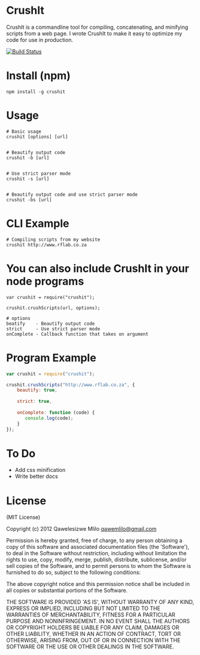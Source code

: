 # CrushIt

CrushIt is a commandline tool for compiling, concatenating, and minifying scripts from a web page. I wrote CrushIt to make it easy to optimize my code for use in production. 

[![Build Status](https://travis-ci.org/qawemlilo/crushit.png)](https://travis-ci.org/qawemlilo/crushit)


# Install (npm)
```
npm install -g crushit
```

# Usage
```
# Basic usage
crushit [options] [url]


# Beautify output code 
crushit -b [url]


# Use strict parser mode 
crushit -s [url]


# Beautify output code and use strict parser mode
crushit -bs [url]
```

# CLI Example
```
# Compiling scripts from my website
crushit http://www.rflab.co.za
```

# You can also include CrushIt in your node programs
```
var crushit = require("crushit");

crushit.crushScripts(url, options);

# options
beatify    - Beautify output code
strict     - Use strict parser mode
onComplete - Callback function that takes on argument
```


# Program Example
```javascript
var crushit = require("crushit");

crushit.crushScripts("http://www.rflab.co.za", {
    beautify: true,
    
    strict: true,
    
    onComplete: function (code) {
       console.log(code);
    }
});
```


# To Do

- Add css minification
- Write better docs

# License

(MIT License)

Copyright (c) 2012 Qawelesizwe Mlilo <qawemlilo@gmail.com>

Permission is hereby granted, free of charge, to any person obtaining a copy of this software and associated documentation files (the 'Software'), to deal in the Software without restriction, including without limitation the rights to use, copy, modify, merge, publish, distribute, sublicense, and/or sell copies of the Software, and to permit persons to whom the Software is furnished to do so, subject to the following conditions:

The above copyright notice and this permission notice shall be included in all copies or substantial portions of the Software.

THE SOFTWARE IS PROVIDED 'AS IS', WITHOUT WARRANTY OF ANY KIND, EXPRESS OR IMPLIED, INCLUDING BUT NOT LIMITED TO THE WARRANTIES OF MERCHANTABILITY, FITNESS FOR A PARTICULAR PURPOSE AND NONINFRINGEMENT. IN NO EVENT SHALL THE AUTHORS OR COPYRIGHT HOLDERS BE LIABLE FOR ANY CLAIM, DAMAGES OR OTHER LIABILITY, WHETHER IN AN ACTION OF CONTRACT, TORT OR OTHERWISE, ARISING FROM, OUT OF OR IN CONNECTION WITH THE SOFTWARE OR THE USE OR OTHER DEALINGS IN THE SOFTWARE.